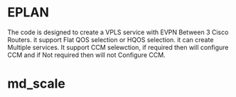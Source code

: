 # EPLAN
The code is designed to create a VPLS service with EVPN Between 3 Cisco Routers.
it support Flat QOS selection or HQOS selection.
it can create Multiple services.
It support CCM selewction, if required then will configure CCM and if Not required then will not Configure CCM.
# md_scale
